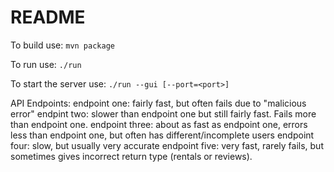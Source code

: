 # README
To build use:
`mvn package`

To run use:
`./run`

To start the server use:
`./run --gui [--port=<port>]`

API Endpoints:
  endpoint one: fairly fast, but often fails due to "malicious error"
  endpint two: slower than endpoint one but still fairly fast. Fails more than endpoint one.
  endpoint three: about as fast as endpoint one, errors less than endpoint one, but often has different/incomplete users
  endpoint four: slow, but usually very accurate
  endpoint five: very fast, rarely fails, but sometimes gives incorrect return type (rentals or reviews).

